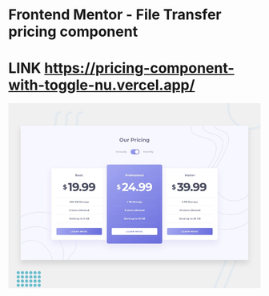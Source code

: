 # Frontend Mentor - File Transfer pricing component
# LINK https://pricing-component-with-toggle-nu.vercel.app/

![Design preview for the File Transfer pricing component coding challenge](./design/desktop-preview.jpg)


